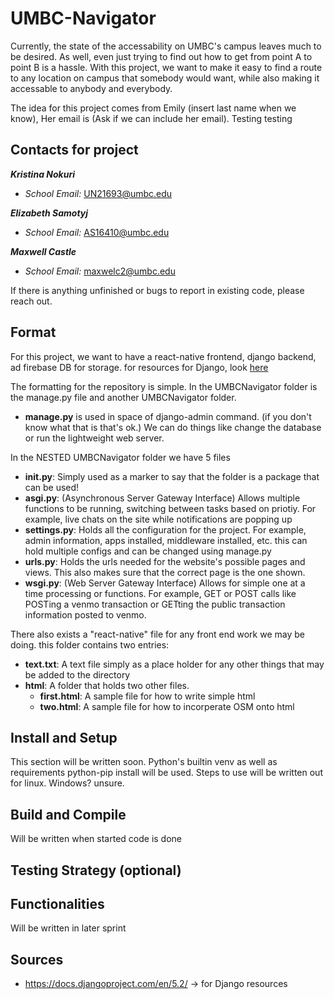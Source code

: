 # UMBC-Navigator

Currently, the state of the accessability on UMBC's campus leaves much to be desired. As well, even just trying to find out how to get from point A to point B is a hassle. With this project, we want to make it easy to find a route to any location on campus that somebody would want, while also making it accessable to anybody and everybody. 

The idea for this project comes from Emily (insert last name when we know), Her email is (Ask if we can include her email). Testing testing

## Contacts for project

***Kristina Nokuri***
- *School Email:* UN21693@umbc.edu


***Elizabeth Samotyj***
- *School Email:* AS16410@umbc.edu

***Maxwell Castle***
- *School Email:* maxwelc2@umbc.edu

If there is anything unfinished or bugs to report in existing code, please reach out.

## Format
For this project, we want to have a react-native frontend, django backend, ad firebase DB for storage. for resources for Django, look [here](https://docs.djangoproject.com/en/5.2/) 

The formatting for the repository is simple. In the UMBCNavigator folder is the manage.py file and another UMBCNavigator folder. 
- **manage.py** is used in space of django-admin command. (if you don't know what that is that's ok.) We can do things like change the database or run the lightweight web server. 

In the NESTED UMBCNavigator folder we have 5 files
- **__init__.py**: Simply used as a marker to say that the folder is a package that can be used!
- **asgi.py**: (Asynchronous Server Gateway Interface) Allows multiple functions to be running, switching between tasks based on priotiy. For example, live chats on the site while notifications are popping up
- **settings.py**: Holds all the configuration for the project. For example, admin information, apps installed, middleware installed, etc. this can hold multiple configs and can be changed using manage.py
- **urls.py**: Holds the urls needed for the website's possible pages and views. This also makes sure that the correct page is the one shown. 
- **wsgi.py**: (Web Server Gateway Interface) Allows for simple one at a time processing or functions. For example, GET or POST calls like POSTing a venmo transaction or GETting the public transaction information posted to venmo.

There also exists a "react-native" file for any front end work we may be doing. this folder contains two entries:
- **text.txt**: A text file simply as a place holder for any other things that may be added to the directory
- **html**: A folder that holds two other files. 
    - **first.html**: A sample file for how to write simple html
    - **two.html**: A sample file for how to incorperate OSM onto html

## Install and Setup

This section will be written soon. Python's builtin venv as well as requirements python-pip install will be used. Steps to use will be written out for linux. Windows? unsure. 

## Build and Compile

Will be written when started code is done

## Testing Strategy (optional)

## Functionalities

Will be written in later sprint

## Sources

- https://docs.djangoproject.com/en/5.2/ -> for Django resources


